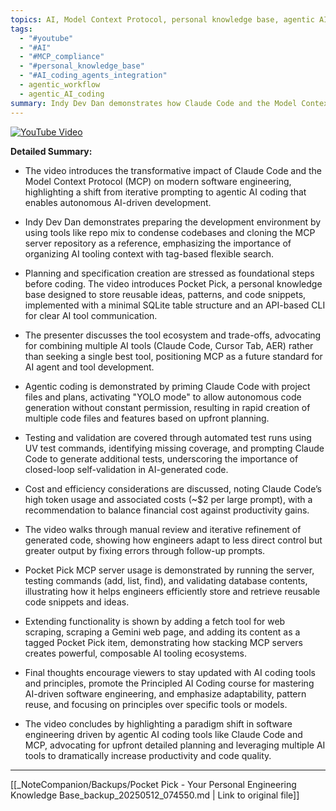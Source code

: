 ```yaml
---
topics: AI, Model Context Protocol, personal knowledge base, agentic AI coding, software engineering
tags:
  - "#youtube"
  - "#AI"
  - "#MCP_compliance"
  - "#personal_knowledge_base"
  - "#AI_coding_agents_integration"
  - agentic_workflow
  - agentic_AI_coding
summary: Indy Dev Dan demonstrates how Claude Code and the Model Context Protocol (MCP) transform software engineering by enabling agentic AI coding, building a personal knowledge base tool called Pocket Pick, and emphasizing planning and tool integration for efficient AI-driven development.
---
```


[![YouTube Video](https://www.youtube.com/watch?v=XXXXXXX)](https://www.youtube.com/watch?v=XXXXXXX)

**Detailed Summary:**

- The video introduces the transformative impact of Claude Code and the Model Context Protocol (MCP) on modern software engineering, highlighting a shift from iterative prompting to agentic AI coding that enables autonomous AI-driven development.

- Indy Dev Dan demonstrates preparing the development environment by using tools like repo mix to condense codebases and cloning the MCP server repository as a reference, emphasizing the importance of organizing AI tooling context with tag-based flexible search.

- Planning and specification creation are stressed as foundational steps before coding. The video introduces Pocket Pick, a personal knowledge base designed to store reusable ideas, patterns, and code snippets, implemented with a minimal SQLite table structure and an API-based CLI for clear AI tool communication.

- The presenter discusses the tool ecosystem and trade-offs, advocating for combining multiple AI tools (Claude Code, Cursor Tab, AER) rather than seeking a single best tool, positioning MCP as a future standard for AI agent and tool development.

- Agentic coding is demonstrated by priming Claude Code with project files and plans, activating "YOLO mode" to allow autonomous code generation without constant permission, resulting in rapid creation of multiple code files and features based on upfront planning.

- Testing and validation are covered through automated test runs using UV test commands, identifying missing coverage, and prompting Claude Code to generate additional tests, underscoring the importance of closed-loop self-validation in AI-generated code.

- Cost and efficiency considerations are discussed, noting Claude Code’s high token usage and associated costs (~$2 per large prompt), with a recommendation to balance financial cost against productivity gains.

- The video walks through manual review and iterative refinement of generated code, showing how engineers adapt to less direct control but greater output by fixing errors through follow-up prompts.

- Pocket Pick MCP server usage is demonstrated by running the server, testing commands (add, list, find), and validating database contents, illustrating how it helps engineers efficiently store and retrieve reusable code snippets and ideas.

- Extending functionality is shown by adding a fetch tool for web scraping, scraping a Gemini web page, and adding its content as a tagged Pocket Pick item, demonstrating how stacking MCP servers creates powerful, composable AI tooling ecosystems.

- Final thoughts encourage viewers to stay updated with AI coding tools and principles, promote the Principled AI Coding course for mastering AI-driven software engineering, and emphasize adaptability, pattern reuse, and focusing on principles over specific tools or models.

- The video concludes by highlighting a paradigm shift in software engineering driven by agentic AI coding tools like Claude Code and MCP, advocating for upfront detailed planning and leveraging multiple AI tools to dramatically increase productivity and code quality.

---
[[_NoteCompanion/Backups/Pocket Pick - Your Personal Engineering Knowledge Base_backup_20250512_074550.md | Link to original file]]